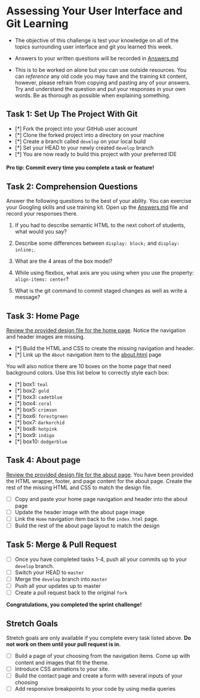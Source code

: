 # Assessing Your User Interface and Git Learning

* The objective of this challenge is test your knowledge on all of the topics surrounding user interface and git you learned this week.

* Answers to your written questions will be recorded in [Answers.md](Answers.md)

* This is to be worked on alone but you can use outside resources. You can _reference_ any old code you may have and the training kit content, however, please refrain from copying and pasting any of your answers. Try and understand the question and put your responses in your own words. Be as thorough as possible when explaining something.



## Task 1: Set Up The Project With Git

* [*] Fork the project into your GitHub user account
* [*] Clone the forked project into a directory on your machine
* [*] Create a branch called `develop` on your local build
* [*] Set your HEAD to your newly created `develop` branch
* [*] You are now ready to build this project with your preferred IDE

#### Pro tip: Commit every time you complete a task or feature!

## Task 2: Comprehension Questions
Answer the following questions to the best of your ability. You can exercise your Googling skills and use training kit.  Open up the [Answers.md](Answers.md) file and record your responses there.

1. If you had to describe semantic HTML to the next cohort of students, what would you say?

2. Describe some differences between ```display: block;``` and ```display: inline;```.

3. What are the 4 areas of the box model?

4. While using flexbox, what axis are you using when you use the property: ```align-items: center```?

5. What is the git command to commit staged changes as well as write a message? 

## Task 3: Home Page
[Review the provided design file for the home page](design-files/home.png).  Notice the navigation and header images are missing.  
* [*] Build the HTML and CSS to create the missing navigation and header.
* [*] Link up the `About` navigation item to the [about.html](about.html) page

You will also notice there are 10 boxes on the home page that need background colors.  Use this list below to correctly style each box:
* [*] box1: `teal`
* [*] box2: `gold`
* [*] box3: `cadetblue`
* [*] box4: `coral`
* [*] box5: `crimson`
* [*] box6: `forestgreen`
* [*] box7: `darkorchid`
* [*] box8: `hotpink`
* [*] box9: `indigo`
* [*] box10: `dodgerblue`

## Task 4: About page
[Review the provided design file for the about page](design-files/about.png). You have been provided the HTML wrapper, footer, and page content for the about page. Create the rest of the missing HTML and CSS to match the design file.
* [ ] Copy and paste your home page navigation and header into the about page
* [ ] Update the header image with the about page image
* [ ] Link the `Home` navigation item back to the `index.html` page.
* [ ] Build the rest of the about page layout to match the design

## Task 5: Merge & Pull Request
* [ ] Once you have completed tasks 1-4, push all your commits up to your `develop` branch.  
* [ ] Switch your HEAD to `master`
* [ ] Merge the `develop` branch into `master`
* [ ] Push all your updates up to master
* [ ] Create a pull request back to the original `fork`

**Congratulations, you completed the sprint challenge!**

## Stretch Goals
Stretch goals are only available if you complete every task listed above.  **Do not work on them until your pull request is in.**
* [ ] Build a page of your choosing from the navigation items.  Come up with content and images that fit the theme.  
* [ ] Introduce CSS animations to your site.
* [ ] Build the contact page and create a form with several inputs of your choosing
* [ ] Add responsive breakpoints to your code by using media queries